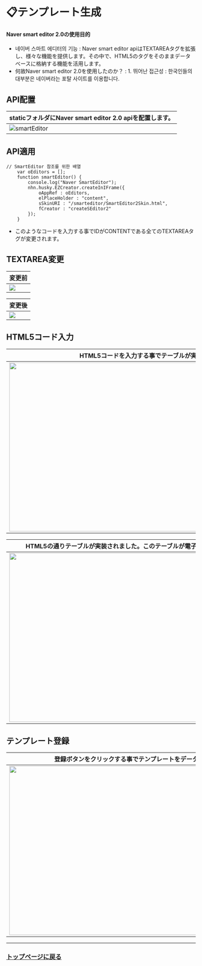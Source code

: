 # 📋テンプレート生成
#### Naver smart editor 2.0の使用目的
- 네이버 스마트 에디터의 기능 : Naver smart editor apiはTEXTAREAタグを拡張し、様々な機能を提供します。その中で、HTML5のタグをそのままデータベースに格納する機能を活用します。
- 何故Naver smart editor 2.0を使用したのか？ : 1. 뛰어난 접근성 : 한국인들의 대부분은 네이버라는 포탈 사이트를 이용합니다. 


## API配置
|staticフォルダにNaver smart editor 2.0 apiを配置します。| 
|------------------|
|![smartEditor](https://github.com/leewoosang-hub/CollaVore/blob/master/images/static.png)  | 
  

## API適用

```
// SmartEditor 참조를 위한 배열
	var oEditors = [];
	function smartEditor() {
		console.log("Naver SmartEditor");
		nhn.husky.EZCreator.createInIFrame({
			oAppRef : oEditors,
			elPlaceHolder : "content",
			sSkinURI : "/smarteditor/SmartEditor2Skin.html",
			fCreator : "createSEditor2"
		});
	}
```

- このようなコードを入力する事でIDがCONTENTである全てのTEXTAREAタグが変更されます。




## TEXTAREA変更
|変更前|
|------------------|
|<img src="https://github.com/leewoosang-hub/CollaVore/blob/master/images/textarea_normal.PNG"/>|

|変更後|
|------------------|
|<img src="https://github.com/leewoosang-hub/CollaVore/blob/master/images/smarteditorENG.PNG" />|


## HTML5コード入力
|HTML5コードを入力する事でテーブルが実装されます。|
|---|
|<img src="https://github.com/leewoosang-hub/CollaVore/blob/master/images/html-code.png" width="780" height="450"/>|

|HTML5の通りテーブルが実装されました。このテーブルが電子決裁のテンプレートになります。|
|-----------------|
|<img src="https://github.com/leewoosang-hub/CollaVore/blob/master/images/Leave%20Application.PNG" width="780" height="450"/>|


## テンプレート登録
|登録ボタンをクリックする事でテンプレートをデータベースに登録します。|
|---|
|<img src="https://github.com/leewoosang-hub/CollaVore/blob/master/images/insert_temp.PNG" width="780" height="450"/>|

---

### <a href="https://github.com/leewoosang-hub/CollaVore">トップページに戻る
